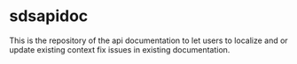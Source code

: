 # sdsapidoc
This is the repository of the api documentation to let users to localize and or update existing context fix issues in existing documentation.
